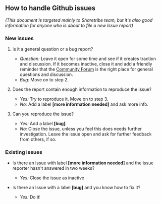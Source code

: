 ## How to handle Github issues

*(This document is targeted mainly to Sharetribe team, but it's also good information for anyone who is about to file a new Issue report)*

### New issues

1.  Is it a general question or a bug report?

    - *Question:* Leave it open for some time and see if it creates traction and discussion. If it becomes inactive, close it and add a friendly reminder that the [Community Forum](https://www.sharetribe.com/community/) is the right place for general questions and discussion.
    - *Bug:* Move on to step 2.

2.  Does the report contain enough information to reproduce the issue?

    - *Yes:* Try to reproduce it. Move on to step 3.
    - *No:* Add a label **[more information needed]** and ask more info.

3.  Can you reproduce the issue?

    - *Yes:* Add a label **[bug]**.
    - *No:* Close the issue, unless you feel this does needs further investigation. Leave the issue open and ask for further feedback from others, if so.

### Existing issues

- Is there an Issue with label **[more information needed]** and the issue reporter hasn't answered in two weeks?

    - *Yes:* Close the issue as inactive

- Is there an Issue with a label **[bug]** and you know how to fix it?

    - *Yes:* Do it!
